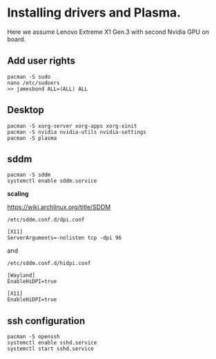 # Installing drivers and Plasma.

Here we assume Lenovo Extreme X1 Gen.3 with second Nvidia GPU on board.

## Add user rights
```
pacman -S sudo
nano /etc/sudoers
>> jamesbond ALL=(ALL) ALL
```

## Desktop

```
pacman -S xorg-server xorg-apps xorg-xinit
pacman -S nvidia nvidia-utils nvidia-settings
pacman -S plasma 
```

## sddm

```
pacman -S sddm
systemctl enable sddm.service
```

**scaling**

https://wiki.archlinux.org/title/SDDM

```
/etc/sddm.conf.d/dpi.conf

[X11]
ServerArguments=-nolisten tcp -dpi 96
```

and

```
/etc/sddm.conf.d/hidpi.conf

[Wayland]
EnableHiDPI=true

[X11]
EnableHiDPI=true
```

## ssh configuration

```
pacman -S openssh
systemctl enable sshd.service
systemctl start sshd.service
```


